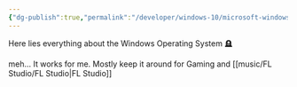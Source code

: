 ```yaml
---
{"dg-publish":true,"permalink":"/developer/windows-10/microsoft-windows/","dgPassFrontmatter":true}
---
```


Here lies everything about the Windows Operating System 🪦

meh... It works for me. Mostly keep it around for Gaming and [[music/FL Studio/FL Studio\|FL Studio]]


